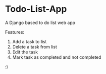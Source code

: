 # Todo-List-App
A Django based to do list web app 

Features:
1. Add a task to list
2. Delete a task from list
3. Edit the task 
4. Mark task as completed and not completed

:)
